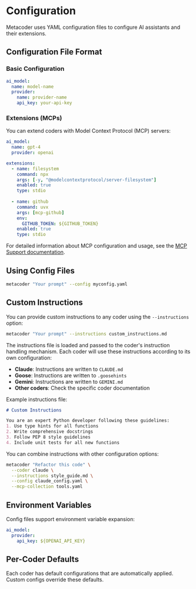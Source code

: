 # Configuration

Metacoder uses YAML configuration files to configure AI assistants and their extensions.

## Configuration File Format

### Basic Configuration

```yaml
ai_model:
  name: model-name
  provider:
    name: provider-name
    api_key: your-api-key
```

### Extensions (MCPs)

You can extend coders with Model Context Protocol (MCP) servers:

```yaml
ai_model:
  name: gpt-4
  provider: openai

extensions:
  - name: filesystem
    command: npx
    args: [-y, "@modelcontextprotocol/server-filesystem"]
    enabled: true
    type: stdio
    
  - name: github
    command: uvx
    args: [mcp-github]
    env:
      GITHUB_TOKEN: ${GITHUB_TOKEN}
    enabled: true
    type: stdio
```

For detailed information about MCP configuration and usage, see the [MCP Support documentation](mcps.md).

## Using Config Files

```bash
metacoder "Your prompt" --config myconfig.yaml
```

## Custom Instructions

You can provide custom instructions to any coder using the `--instructions` option:

```bash
metacoder "Your prompt" --instructions custom_instructions.md
```

The instructions file is loaded and passed to the coder's instruction handling mechanism. Each coder will use these instructions according to its own configuration:

- **Claude**: Instructions are written to `CLAUDE.md`
- **Goose**: Instructions are written to `.goosehints`
- **Gemini**: Instructions are written to `GEMINI.md`
- **Other coders**: Check the specific coder documentation

Example instructions file:

```markdown
# Custom Instructions

You are an expert Python developer following these guidelines:
1. Use type hints for all functions
2. Write comprehensive docstrings
3. Follow PEP 8 style guidelines
4. Include unit tests for all new functions
```

You can combine instructions with other configuration options:

```bash
metacoder "Refactor this code" \
  --coder claude \
  --instructions style_guide.md \
  --config claude_config.yaml \
  --mcp-collection tools.yaml
```

## Environment Variables

Config files support environment variable expansion:

```yaml
ai_model:
  provider:
    api_key: ${OPENAI_API_KEY}
```

## Per-Coder Defaults

Each coder has default configurations that are automatically applied. Custom configs override these defaults.